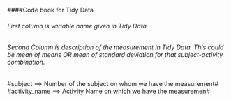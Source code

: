 ####Code book for Tidy Data

###### First column is variable name given in Tidy Data
###### Second Column is description of the measurement in Tidy Data. This could be mean of means  OR  mean of standard deviation for that subject-activity combination.

#subject	 ==>	Number of the subject on whom we have the measurement#
#activity_name	 ==>	Activity Name on which we have the measuremen#
